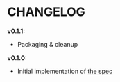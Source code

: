 # CHANGELOG

**v0.1.1:**
- Packaging & cleanup

**v0.1.0:**
- Initial implementation of [the spec](https://github.com/sqids/sqids-spec)